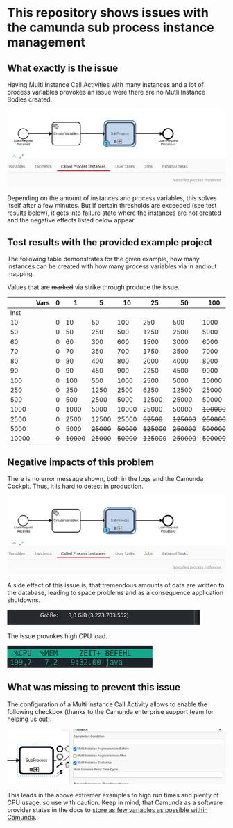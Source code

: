 # This repository shows issues with the camunda sub process instance management

## What exactly is the issue

Having Multi Instance Call Activities with many instances and a lot of process variables provokes an issue were there are no Mutli Instance Bodies created.

![img_1.png](img/issue.png)

Depending on the amount of instances and process variables, this solves itself after a few minutes. But if certain thresholds are exceeded (see test results below), it gets into failure state where the instances are not created and the negative effects listed below appear.

## Test results with the provided example project

The following table demonstrates for the given example, how many instances can be created with how many process
variables via in and out mapping.

Values that are ~~marked~~ via strike through produce the issue.

|       | Vars | 0     | 1         | 5         | 10        | 25         | 50         | 100        | 200         | 500         | 1000        |
|-------|------|-------|-----------|-----------|-----------|------------|------------|------------|-------------|-------------|-------------|
| Inst  |      |       |           |           |           |            |            |            |             |             |             |
| 10    |      | 0     | 10        | 50        | 100       | 250        | 500        | 1000       | 2000        | 5000        | 10000       |
| 50    |      | 0     | 50        | 250       | 500       | 1250       | 2500       | 5000       | 10000       | 25000       | 50000       |
| 60    |      | 0     | 60        | 300       | 600       | 1500       | 3000       | 6000       | 12000       | 30000       | 60000       |
| 70    |      | 0     | 70        | 350       | 700       | 1750       | 3500       | 7000       | 14000       | 35000       | 70000       |
| 80    |      | 0     | 80        | 400       | 800       | 2000       | 4000       | 8000       | 16000       | 40000       | 80000       |
| 90    |      | 0     | 90        | 450       | 900       | 2250       | 4500       | 9000       | 18000       | 45000       | 90000       |
| 100   |      | 0     | 100       | 500       | 1000      | 2500       | 5000       | 10000      | 20000       | 50000       | ~~100000~~  |
| 250   |      | 0     | 250       | 1250      | 2500      | 6250       | 12500      | 25000      | 50000       | ~~125000~~  | ~~250000~~  |
| 500   |      | 0     | 500       | 2500      | 5000      | 12500      | 25000      | 50000      | ~~100000~~  | ~~250000~~  | ~~500000~~  |
| 1000  |      | 0     | 1000      | 5000      | 10000     | 25000      | 50000      | ~~100000~~ | ~~200000~~  | ~~500000~~  | ~~1000000~~ |
| 2500  |      | 0     | 2500      | 12500     | 25000     | ~~62500~~  | ~~125000~~ | ~~250000~~ | ~~500000~~  | ~~1250000~~ | ~~2500000~~ |
| 5000  |      | 0     | 5000      | ~~25000~~ | ~~50000~~ | ~~125000~~ | ~~250000~~ | ~~500000~~ | ~~1000000~~ | ~~2500000~~ | ~~5000000~~ |
| 10000 |      | ~~0~~ | ~~10000~~ | ~~25000~~ | ~~50000~~ | ~~125000~~ | ~~250000~~ | ~~500000~~ | ~~1000000~~ | ~~2500000~~ | ~~5000000~~ |

## Negative impacts of this problem

There is no error message shown, both in the logs and the Camunda Cockpit. Thus, it is hard to detect in production. 

![img_1.png](img/issue.png)

A side effect of this issue is, that tremendous amounts of data are written to the database, leading to space problems and as a consequence application shutdowns.

![img_2.png](img/filesize.png)

The issue provokes high CPU load.

![img_2.png](img/cpu-load.png)

## What was missing to prevent this issue

The configuration of a Multi Instance Call Activity allows to enable the following checkbox (thanks to the Camunda enterprise support team for helping us out):

![img.png](img/solution.png)

This leads in the above extremer examples to high run times and plenty of CPU usage, so use with caution.
Keep in mind, that Camunda as a software provider states in the docs to [store as few variables as possible within Camunda](https://docs.camunda.io/docs/components/best-practices/development/handling-data-in-processes/#storing-just-the-relevant-data).